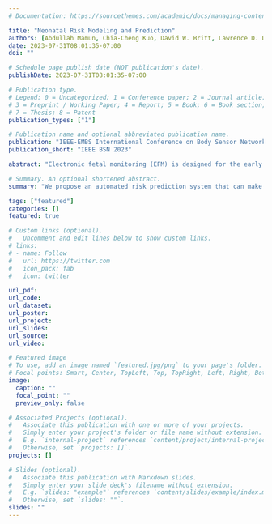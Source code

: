 ```yaml
---
# Documentation: https://sourcethemes.com/academic/docs/managing-content/

title: "Neonatal Risk Modeling and Prediction"
authors: [Abdullah Mamun, Chia-Cheng Kuo, David W. Britt, Lawrence D. Devoe, Mark I. Evans, Hassan Ghasemzadeh, Judith Klein-Seetharaman]
date: 2023-07-31T08:01:35-07:00
doi: ""

# Schedule page publish date (NOT publication's date).
publishDate: 2023-07-31T08:01:35-07:00

# Publication type.
# Legend: 0 = Uncategorized; 1 = Conference paper; 2 = Journal article;
# 3 = Preprint / Working Paper; 4 = Report; 5 = Book; 6 = Book section;
# 7 = Thesis; 8 = Patent
publication_types: ["1"]

# Publication name and optional abbreviated publication name.
publication: "IEEE-EMBS International Conference on Body Sensor Networks: Sensor and Systems for Digital Health (BSN'23)"
publication_short: "IEEE BSN 2023"

abstract: "Electronic fetal monitoring (EFM) is designed for the early detection of fetal risks and the prevention of serious neurological impairment but suffers from high false positive rates. The Fetal Reserve Index (FRI) is an expert-based system that combines EFM with maternal, obstetrical, and fetal risk factors and displays superior performance in risk detection than EFM alone. Towards translating the FRI into an automated risk prediction system that can make recommendations to clinicians in real-time, we here develop machine learning classifiers that calculate feature importance based on historical data from labor cases and predict the risk of developing neurological impairment. We train random forest and multilayer perceptron (MLP) models to classify abnormal and normal delivery cases and to assess the model performance using a dataset of 1462 labor cases. The random forest classifier achieves a macro average f-1 score of 0.82 with an abnormal case recall of 0.59. Alternatively, MLP classifiers provide higher abnormal case recall at a cost of lower accuracy and macro average f-1 score. Future work will aim to optimize weightings and trade-offs of statistical performance to achieve further improvements for clinical practice."

# Summary. An optional shortened abstract.
summary: "We propose an automated risk prediction system that can make recommendations to clinicians in real-time with machine learning classifiers that predict the risk of developing neurological impairment."

tags: ["featured"]
categories: []
featured: true

# Custom links (optional).
#   Uncomment and edit lines below to show custom links.
# links:
# - name: Follow
#   url: https://twitter.com
#   icon_pack: fab
#   icon: twitter

url_pdf: 
url_code: 
url_dataset:
url_poster:
url_project:
url_slides: 
url_source:
url_video: 

# Featured image
# To use, add an image named `featured.jpg/png` to your page's folder.
# Focal points: Smart, Center, TopLeft, Top, TopRight, Left, Right, BottomLeft, Bottom, BottomRight.
image:
  caption: ""
  focal_point: ""
  preview_only: false

# Associated Projects (optional).
#   Associate this publication with one or more of your projects.
#   Simply enter your project's folder or file name without extension.
#   E.g. `internal-project` references `content/project/internal-project/index.md`.
#   Otherwise, set `projects: []`.
projects: []

# Slides (optional).
#   Associate this publication with Markdown slides.
#   Simply enter your slide deck's filename without extension.
#   E.g. `slides: "example"` references `content/slides/example/index.md`.
#   Otherwise, set `slides: ""`.
slides: ""
---
```

